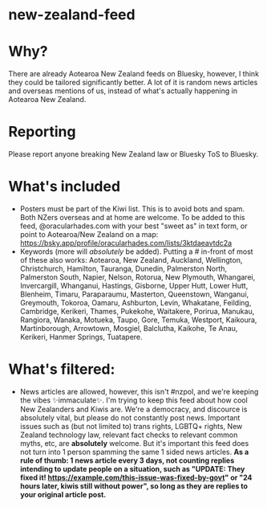 # new-zealand-feed

# Why?
There are already Aotearoa New Zealand feeds on Bluesky, however, I think they could be tailored significantly better. A lot of it is random news articles and overseas mentions of us, instead of what's actually happening in Aotearoa New Zealand.

# Reporting
Please report anyone breaking New Zealand law or Bluesky ToS to Bluesky.

# What's included
- Posters must be part of the Kiwi list. This is to avoid bots and spam. Both NZers overseas and at home are welcome. To be added to this feed, @oracularhades.com with your best "sweet as" in text form, or point to Aotearoa/New Zealand on a map: https://bsky.app/profile/oracularhades.com/lists/3ktdaeavtdc2a
- Keywords (more will *absolutely* be added). Putting a # in-front of most of these also works: Aotearoa, New Zealand, Auckland, Wellington, Christchurch, Hamilton, Tauranga, Dunedin, Palmerston North, Palmerston South, Napier, Nelson, Rotorua, New Plymouth, Whangarei, Invercargill, Whanganui, Hastings, Gisborne, Upper Hutt, Lower Hutt, Blenheim, Timaru, Paraparaumu, Masterton, Queenstown, Wanganui, Greymouth, Tokoroa, Oamaru, Ashburton, Levin, Whakatane, Feilding, Cambridge, Kerikeri, Thames, Pukekohe, Waitakere, Porirua, Manukau, Rangiora, Wanaka, Motueka, Taupo, Gore, Temuka, Westport, Kaikoura, Martinborough, Arrowtown, Mosgiel, Balclutha, Kaikohe, Te Anau, Kerikeri, Hanmer Springs, Tuatapere.

# What's filtered:
- News articles are allowed, however, this isn't #nzpol, and we're keeping the vibes ✨immaculate✨. I'm trying to keep this feed about how cool New Zealanders and Kiwis are. We're a democracy, and discource is absolutely vital, but please do not constantly post news. Important issues such as (but not limited to) trans rights, LGBTQ+ rights, New Zealand technology law, relevant fact checks to relevant common myths, etc, are **absolutely** welcome. But it's important this feed does not turn into 1 person spamming the same 1 sided news articles. **As a rule of thumb: 1 news article every 3 days, not counting replies intending to update people on a situation, such as "UPDATE: They fixed it! https://example.com/this-issue-was-fixed-by-govt" or "24 hours later, kiwis still without power", so long as they are replies to your original article post.**
